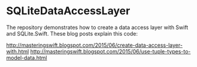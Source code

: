 # SQLiteDataAccessLayer
The repository demonstrates how to create a data access layer with Swift and SQLite.Swift.  These blog posts explain this code:  

http://masteringswift.blogspot.com/2015/06/create-data-access-layer-with.html 
http://masteringswift.blogspot.com/2015/06/use-tuple-types-to-model-data.html
